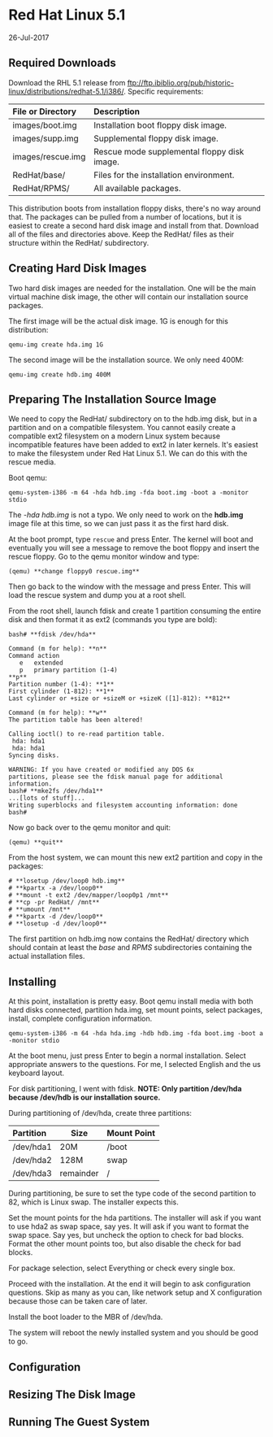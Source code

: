 # Red Hat Linux 5.1 #

26-Jul-2017

## Required Downloads ##

Download the RHL 5.1 release from
ftp://ftp.ibiblio.org/pub/historic-linux/distributions/redhat-5.1/i386/.
Specific requirements:

| File or Directory | Description |
|:---|:---|
| images/boot.img | Installation boot floppy disk image. |
| images/supp.img | Supplemental floppy disk image. |
| images/rescue.img | Rescue mode supplemental floppy disk image. |
| RedHat/base/ | Files for the installation environment. |
| RedHat/RPMS/ | All available packages. |

This distribution boots from installation floppy disks, there's no way around
that.  The packages can be pulled from a number of locations, but it is easiest
to create a second hard disk image and install from that.  Download all of the
files and directories above.  Keep the RedHat/ files as their structure within
the RedHat/ subdirectory.

## Creating Hard Disk Images ##

Two hard disk images are needed for the installation.  One will be the main
virtual machine disk image, the other will contain our installation source
packages.

The first image will be the actual disk image.  1G is enough for this
distribution:

`qemu-img create hda.img 1G`

The second image will be the installation source.  We only need 400M:

`qemu-img create hdb.img 400M`

## Preparing The Installation Source Image ##

We need to copy the RedHat/ subdirectory on to the hdb.img disk, but in a
partition and on a compatible filesystem.  You cannot easily create a
compatible ext2 filesystem on a modern Linux system because incompatible
features have been added to ext2 in later kernels.  It's easiest to make the
filesystem under Red Hat Linux 5.1.  We can do this with the rescue media.

Boot qemu:

`qemu-system-i386 -m 64 -hda hdb.img -fda boot.img -boot a -monitor stdio`

The *-hda hdb.img* is not a typo.  We only need to work on the **hdb.img**
image file at this time, so we can just pass it as the first hard disk.

At the boot prompt, type `rescue` and press Enter.  The kernel will boot and
eventually you will see a message to remove the boot floppy and insert the
rescue floppy.  Go to the qemu monitor window and type:

`(qemu) **change floppy0 rescue.img**`

Then go back to the window with the message and press Enter.  This will load
the rescue system and dump you at a root shell.

From the root shell, launch fdisk and create 1 partition consuming the entire
disk and then format it as ext2 (commands you type are bold):

```
bash# **fdisk /dev/hda**

Command (m for help): **n**
Command action
   e   extended
   p   primary partition (1-4)
**p**
Partition number (1-4): **1**
First cylinder (1-812): **1**
Last cylinder or +size or +sizeM or +sizeK ([1]-812): **812**

Command (m for help): **w**
The partition table has been altered!

Calling ioctl() to re-read partition table.
 hda: hda1
 hda: hda1
Syncing disks.

WARNING: If you have created or modified any DOS 6x
partitions, please see the fdisk manual page for additional
information.
bash# **mke2fs /dev/hda1**
...[lots of stuff]...
Writing superblocks and filesystem accounting information: done
bash#
```

Now go back over to the qemu monitor and quit:

`(qemu) **quit**`

From the host system, we can mount this new ext2 partition and copy in the
packages:

```
# **losetup /dev/loop0 hdb.img**
# **kpartx -a /dev/loop0**
# **mount -t ext2 /dev/mapper/loop0p1 /mnt**
# **cp -pr RedHat/ /mnt**
# **umount /mnt**
# **kpartx -d /dev/loop0**
# **losetup -d /dev/loop0**
```

The first partition on hdb.img now contains the RedHat/ directory which
should contain at least the *base* and *RPMS* subdirectories containing
the actual installation files.

## Installing ##

At this point, installation is pretty easy.  Boot qemu install media with
both hard disks connected, partition hda.img, set mount points, select
packages, install, complete configuration information.

`qemu-system-i386 -m 64 -hda hda.img -hdb hdb.img -fda boot.img -boot a -monitor stdio`

At the boot menu, just press Enter to begin a normal installation.  Select
appropriate answers to the questions.  For me, I selected English and the
us keyboard layout.

For disk partitioning, I went with fdisk.  **NOTE: Only partition /dev/hda
because /dev/hdb is our installation source.**

During partitioning of /dev/hda, create three partitions:

| Partition | Size | Mount Point |
|:---|---|:---|
| /dev/hda1 | 20M | /boot |
| /dev/hda2 | 128M | swap |
| /dev/hda3 | remainder | / |

During partitioning, be sure to set the type code of the second partition to
82, which is Linux swap.  The installer expects this.

Set the mount points for the hda partitions.  The installer will ask if you
want to use hda2 as swap space, say yes.  It will ask if you want to format
the swap space.  Say yes, but uncheck the option to check for bad blocks.
Format the other mount points too, but also disable the check for bad blocks.

For package selection, select Everything or check every single box.

Proceed with the installation.  At the end it will begin to ask configuration
questions.  Skip as many as you can, like network setup and X configuration
because those can be taken care of later.

Install the boot loader to the MBR of /dev/hda.

The system will reboot the newly installed system and you should be good to
go.

## Configuration ##

## Resizing The Disk Image ##

## Running The Guest System ##
